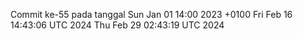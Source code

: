 Commit ke-55 pada tanggal Sun Jan 01 14:00 2023 +0100
Fri Feb 16 14:43:06 UTC 2024
Thu Feb 29 02:43:19 UTC 2024
